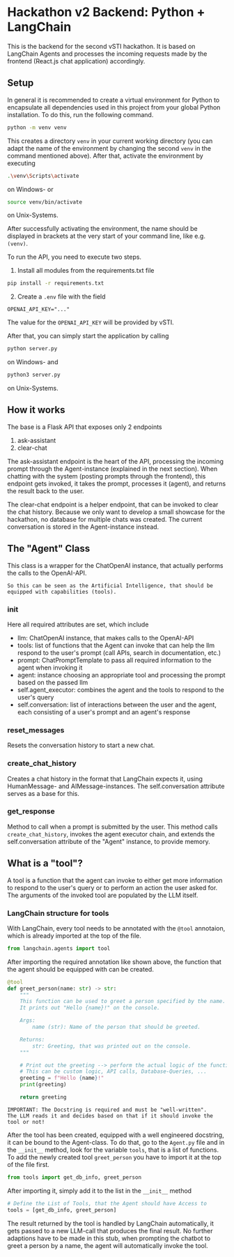 # Hackathon v2 Backend: Python + LangChain

This is the backend for the second vSTI hackathon. It is based on LangChain Agents and processes the incoming requests made by the frontend (React.js chat application) accordingly.


## Setup

In general it is recommended to create a virtual environment for Python to encapsulate all dependencies used in this project from your global Python installation.
To do this, run the following command.

```bash
python -m venv venv
```

This creates a directory `venv` in your current working directory (you can adapt the name of the environment by changing the second `venv` in the command mentioned above).
After that, activate the environment by executing

```bash
.\venv\Scripts\activate
```

on Windows- or

```bash
source venv/bin/activate
```

on Unix-Systems.

After successfully activating the environment, the name should be displayed in brackets at the very start of your command line, like e.g. `(venv)`.

To run the API, you need to execute two steps.

1. Install all modules from the requirements.txt file

```bash
pip install -r requirements.txt
```

2. Create a `.env` file with the field

```text
OPENAI_API_KEY="..."
```

The value for the `OPENAI_API_KEY` will be provided by vSTI.

After that, you can simply start the application by calling

```bash
python server.py
```

on Windows- and

```bash
python3 server.py
```

on Unix-Systems.

## How it works

The base is a Flask API that exposes only 2 endpoints

1. ask-assistant
2. clear-chat

The ask-assistant endpoint is the heart of the API, processing the incoming prompt through the Agent-instance (explained in the next section). When chatting with the system (posting prompts through the frontend), this endpoint gets invoked, it takes the prompt, processes it (agent), and returns the result back to the user.

The clear-chat endpoint is a helper endpoint, that can be invoked to clear the chat history. Because we only want to develop a small showcase for the hackathon, no database for multiple chats was created. The current conversation is stored in the Agent-instance instead.


## The "Agent" Class

This class is a wrapper for the ChatOpenAI instance, that actually performs the calls to the OpenAI-API.

`So this can be seen as the Artificial Intelligence, that should be equipped with capabilities (tools).`

### __init__

Here all required attributes are set, which include
- llm: ChatOpenAI instance, that makes calls to the OpenAI-API
- tools: list of functions that the Agent can invoke that can help the llm respond to the user's prompt (call APIs, search in documentation, etc.)
- prompt: ChatPromptTemplate to pass all required information to the agent when invoking it
- agent: instance choosing an appropriate tool and processing the prompt based on the passed llm
- self.agent_executor: combines the agent and the tools to respond to the user's query
- self.conversation: list of interactions between the user and the agent, each consisting of a user's prompt and an agent's response

### reset_messages

Resets the conversation history to start a new chat.

### create_chat_history

Creates a chat history in the format that LangChain expects it, using HumanMessage- and AIMessage-instances. The self.conversation attribute serves as a base for this.

### get_response

Method to call when a prompt is submitted by the user. This method calls `create_chat_history`, invokes the agent executor chain, and extends the self.conversation attribute of the "Agent" instance, to provide memory.


## What is a "tool"?

A tool is a function that the agent can invoke to either get more information to respond to the user's query or to perform an action the user asked for. The arguments of the invoked tool are populated by the LLM itself.

### LangChain structure for tools

With LangChain, every tool needs to be annotated with the `@tool` annotaion, which is already imported at the top of the file.

```python
from langchain.agents import tool
```

After importing the required annotation like shown above, the function that the agent should be equipped with can be created.

```python
@tool
def greet_person(name: str) -> str:
    """
    This function can be used to greet a person specified by the name.
    It prints out "Hello {name}!" on the console.

    Args:
        name (str): Name of the person that should be greeted.

    Returns:
        str: Greeting, that was printed out on the console.
    """

    # Print out the greeting --> perform the actual logic of the function
    # This can be custom logic, API calls, Database-Queries, ...
    greeting = f"Hello {name}!"
    print(greeting)

    return greeting
```

```text
IMPORTANT: The Docstring is required and must be "well-written".
The LLM reads it and decides based on that if it should invoke the tool or not!
```

After the tool has been created, equipped with a well engineered docstring, it can be bound to the Agent-class. To do that, go to the `Agent.py` file and in the `__init__` method, look for the variable `tools`, that is a list of functions. To add the newly created tool `greet_person` you have to import it at the top of the file first.

```python
from tools import get_db_info, greet_person
```

After importing it, simply add it to the list in the `__init__` method

```python
# Define the List of Tools, that the Agent should have Access to
tools = [get_db_info, greet_person]
```

The result returned by the tool is handled by LangChain automatically, it gets passed to a new LLM-call that produces the final result.
No further adaptions have to be made in this stub, when prompting the chatbot to greet a person by a name, the agent will automatically invoke the tool.
